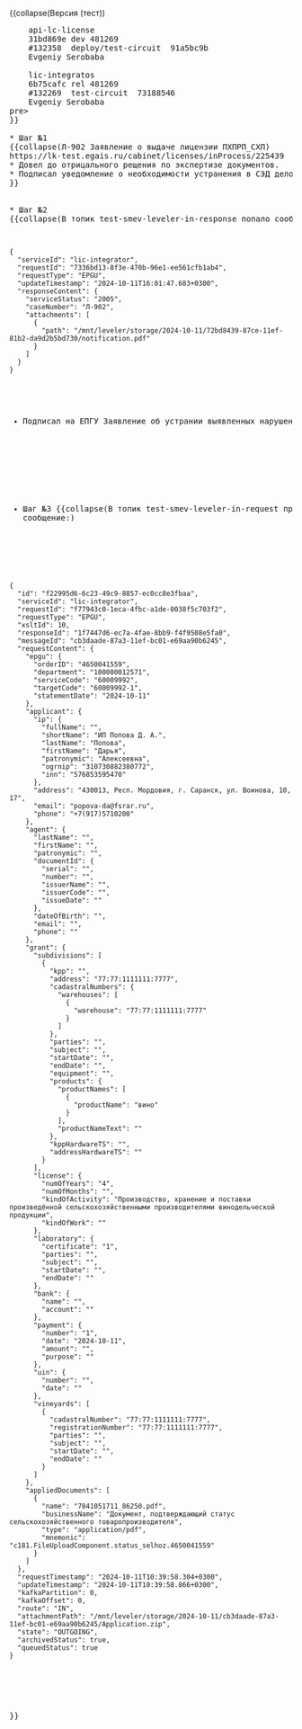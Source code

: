 <!-- #region(collapsed) [NAME] -->
{{collapse(Версия (тест))
<pre>
    api-lc-license
    31bd869e dev 481269
    #132358  deploy/test-circuit  91a5bc9b 
    Evgeniy Serobaba

    lic-integratos
    6b75cafc rel 481269
    #132269  test-circuit  73188546 
    Evgeniy Serobaba
pre>
}}
<!-- #region(collapsed) [NAME] -->
* Шаг №1
{{collapse(Л-902 Заявление о выдаче лицензии ПХПРП_СХП)
https://lk-test.egais.ru/cabinet/licenses/inProcess/225439
* Довел до отрицального рещения по экспертизе документов. 
* Подписал уведомление о необходимости устранения в СЭД дело.
}}
<!-- #endregion --> 
<!-- #region(collapsed) [NAME] -->
* Шаг №2
{{collapse(В топик test-smev-leveler-in-response попало сообщение:)
<!-- #region(collapsed) [JSON] -->
<pre><code class='json'>
{
  "serviceId": "lic-integrator",
  "requestId": "7336bd13-8f3e-470b-96e1-ee561cfb1ab4",
  "requestType": "EPGU",
  "updateTimestamp": "2024-10-11T16:01:47.683+0300",
  "responseContent": {
    "serviceStatus": "2005",
    "caseNumber": "Л-902",
    "attachments": [
      {
        "path": "/mnt/leveler/storage/2024-10-11/72bd8439-87ce-11ef-81b2-da9d2b5bd730/notification.pdf"
      }
    ]
  }
}
</code></pre>
* Подписал на ЕПГУ Заявление об устрании выявленных нарушений
}}
<!-- #endregion --> 
<!-- #region(collapsed) [NAME] -->
* Шаг №3
{{collapse(В топик test-smev-leveler-in-request пришло сообщение:)
<!-- #region(collapsed) [JSON] -->
<pre><code class='json'>
{
  "id": "f22995d6-6c23-49c9-8857-ec0cc8e3fbaa",
  "serviceId": "lic-integrator",
  "requestId": "f77943c0-1eca-4fbc-a1de-0038f5c703f2",
  "requestType": "EPGU",
  "xsltId": 10,
  "responseId": "1f7447d6-ec7a-4fae-8bb9-f4f9508e5fa0",
  "messageId": "cb3daade-87a3-11ef-bc01-e69aa90b6245",
  "requestContent": {
    "epgu": {
      "orderID": "4650041559",
      "department": "100000012571",
      "serviceCode": "60009992",
      "targetCode": "60009992-1",
      "statementDate": "2024-10-11"
    },
    "applicant": {
      "ip": {
        "fullName": "",
        "shortName": "ИП Попова Д. А.",
        "lastName": "Попова",
        "firstName": "Дарья",
        "patronymic": "Алексеевна",
        "ogrnip": "310730882380772",
        "inn": "576853595470"
      },
      "address": "430013, Респ. Мордовия, г. Саранск, ул. Воинова, 10, 17",
      "email": "popova-da@fsrar.ru",
      "phone": "+7(917)5710200"
    },
    "agent": {
      "lastName": "",
      "firstName": "",
      "patronymic": "",
      "documentId": {
        "serial": "",
        "number": "",
        "issuerName": "",
        "issuerCode": "",
        "issueDate": ""
      },
      "dateOfBirth": "",
      "email": "",
      "phone": ""
    },
    "grant": {
      "subdivisions": [
        {
          "kpp": "",
          "address": "77:77:1111111:7777",
          "cadastralNumbers": {
            "warehouses": [
              {
                "warehouse": "77:77:1111111:7777"
              }
            ]
          },
          "parties": "",
          "subject": "",
          "startDate": "",
          "endDate": "",
          "equipment": "",
          "products": {
            "productNames": [
              {
                "productName": "вино"
              }
            ],
            "productNameText": ""
          },
          "kppHardwareTS": "",
          "addressHardwareTS": ""
        }
      ],
      "license": {
        "numOfYears": "4",
        "numOfMonths": "",
        "kindOfActivity": "Производство, хранение и поставки произведённой сельскохозяйственными производителями винодельческой продукции",
        "kindOfWork": ""
      },
      "laboratory": {
        "certificate": "1",
        "parties": "",
        "subject": "",
        "startDate": "",
        "endDate": ""
      },
      "bank": {
        "name": "",
        "account": ""
      },
      "payment": {
        "number": "1",
        "date": "2024-10-11",
        "amount": "",
        "purpose": ""
      },
      "uin": {
        "number": "",
        "date": ""
      },
      "vineyards": [
        {
          "cadastralNumber": "77:77:1111111:7777",
          "registrationNumber": "77:77:1111111:7777",
          "parties": "",
          "subject": "",
          "startDate": "",
          "endDate": ""
        }
      ]
    },
    "appliedDocuments": [
      {
        "name": "7841051711_86250.pdf",
        "businessName": "Документ, подтверждающий статус сельскохозяйственного товаропроизводителя",
        "type": "application/pdf",
        "mnemonic": "c181.FileUploadComponent.status_selhoz.4650041559"
      }
    ]
  },
  "requestTimestamp": "2024-10-11T10:39:58.304+0300",
  "updateTimestamp": "2024-10-11T10:39:58.866+0300",
  "kafkaPartition": 0,
  "kafkaOffset": 0,
  "route": "IN",
  "attachmentPath": "/mnt/leveler/storage/2024-10-11/cb3daade-87a3-11ef-bc01-e69aa90b6245/Application.zip",
  "state": "OUTGOING",
  "archivedStatus": true,
  "queuedStatus": true
}
</code></pre>
<!-- #endregion --> 
}}
<!-- #endregion --> 
